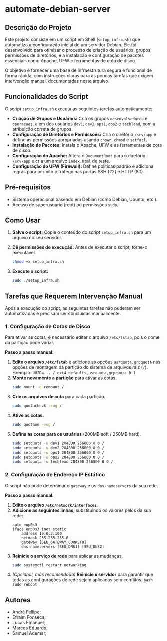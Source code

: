 # automate-debian-server

## Descrição do Projeto

Este projeto consiste em um script em Shell (`setup_infra.sh`) que automatiza a configuração inicial de um servidor Debian. Ele foi desenvolvido para otimizar o processo de criação de usuários, grupos, permissões de diretórios, e a instalação e configuração de pacotes essenciais como Apache, UFW e ferramentas de cota de disco.

O objetivo é fornecer uma base de infraestrutura segura e funcional de forma rápida, com instruções claras para as poucas tarefas que exigem intervenção manual, documentadas neste arquivo.

## Funcionalidades do Script

O script `setup_infra.sh` executa as seguintes tarefas automaticamente:
- **Criação de Grupos e Usuários:** Cria os grupos `desenvolvedores` e `operacoes`, além dos usuários `dev1`, `dev2`, `ops1`, `ops2` e `techlead`, com a atribuição correta de grupos.
- **Configuração de Diretórios e Permissões:** Cria o diretório `/srv/app` e define as permissões apropriadas usando `chown`, `chmod` e `setfacl`.
- **Instalação de Pacotes:** Instala o Apache, UFW e as ferramentas de cota de disco.
- **Configuração do Apache:** Altera o `DocumentRoot` para o diretório `/srv/app` e cria um arquivo `index.html` de teste.
- **Configuração do UFW (Firewall):** Define políticas padrão e adiciona regras para permitir o tráfego nas portas SSH (22) e HTTP (80).

## Pré-requisitos

- Sistema operacional baseado em Debian (como Debian, Ubuntu, etc.).
- Acesso de superusuário (root) ou permissões `sudo`.

## Como Usar

1.  **Salve o script:** Copie o conteúdo do script `setup_infra.sh` para um arquivo no seu servidor.

2.  **Dê permissões de execução:** Antes de executar o script, torne-o executável.
    ```bash
    chmod +x setup_infra.sh
    ```

3.  **Execute o script:**
    ```bash
    sudo ./setup_infra.sh
    ```

## Tarefas que Requerem Intervenção Manual

Após a execução do script, as seguintes tarefas não puderam ser automatizadas e precisam ser concluídas manualmente.

### 1. Configuração de Cotas de Disco

Para ativar as cotas, é necessário editar o arquivo `/etc/fstab`, pois o nome da partição pode variar.

**Passo a passo manual:**
1.  **Edite o arquivo `/etc/fstab`** e adicione as opções `usrquota,grpquota` nas opções de montagem da partição do sistema de arquivos raiz (`/`).
    Exemplo: `UUID=... / ext4 defaults,usrquota,grpquota 0 1`
2.  **Monte novamente a partição** para ativar as cotas.
    ```bash
    sudo mount -o remount /
    ```
3.  **Crie os arquivos de cota** para cada partição.
    ```bash
    sudo quotacheck -cug /
    ```
4.  **Ative as cotas.**
    ```bash
    sudo quotaon -vug /
    ```
5.  **Defina as cotas para os usuários** (200MB soft / 250MB hard).
    ```bash
    sudo setquota -u dev1 204800 256000 0 0 /
    sudo setquota -u dev2 204800 256000 0 0 /
    sudo setquota -u ops1 204800 256000 0 0 /
    sudo setquota -u ops2 204800 256000 0 0 /
    sudo setquota -u techlead 204800 256000 0 0 /
    ```
### 2. Configuração de Endereço IP Estático

O script não pode determinar o `gateway` e os `dns-nameservers` da sua rede.

**Passo a passo manual:**
1.  **Edite o arquivo `/etc/network/interfaces`**.
2.  **Adicione as seguintes linhas**, substituindo os valores pelos da sua rede:
    ```
    auto enp0s3
    iface enp0s3 inet static
        address 10.0.2.100
        netmask 255.255.255.0
        gateway [SEU_GATEWAY_CORRETO]
        dns-nameservers [SEU_DNS1] [SEU_DNS2]
    ```
3.  **Reinicie o serviço de rede** para aplicar as mudanças.
    ```bash
    sudo systemctl restart networking
    ```
4.   *(Opcional, mas recomendado)* **Reinicie o servidor** para garantir que todas as configurações de rede sejam aplicadas sem conflitos.
    ```bash
    sudo reboot
    ```

## Autores

- André Fellipe;
- Efraim Fonseca;
- Lucas Emanuel;
- Marcos Eduardo;
- Samuel Ademar;
